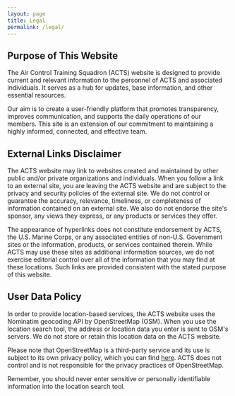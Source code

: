 ```yaml
---
layout: page
title: Legal
permalink: /legal/
---
```


## Purpose of This Website

The Air Control Training Squadron (ACTS) website is designed to provide current and relevant information to the personnel of ACTS and associated individuals. It serves as a hub for updates, base information, and other essential resources. 

Our aim is to create a user-friendly platform that promotes transparency, improves communication, and supports the daily operations of our members. This site is an extension of our commitment to maintaining a highly informed, connected, and effective team.

## External Links Disclaimer

The ACTS website may link to websites created and maintained by other public and/or private organizations and individuals. When you follow a link to an external site, you are leaving the ACTS website and are subject to the privacy and security policies of the external site. We do not control or guarantee the accuracy, relevance, timeliness, or completeness of information contained on an external site. We also do not endorse the site's sponsor, any views they express, or any products or services they offer.

The appearance of hyperlinks does not constitute endorsement by ACTS, the U.S. Marine Corps, or any associated entities of non-U.S. Government sites or the information, products, or services contained therein. While ACTS may use these sites as additional information sources, we do not exercise editorial control over all of the information that you may find at these locations. Such links are provided consistent with the stated purpose of this website.

## User Data Policy

In order to provide location-based services, the ACTS website uses the Nominatim geocoding API by OpenStreetMap (OSM). When you use the location search tool, the address or location data you enter is sent to OSM's servers. We do not store or retain this location data on the ACTS website.

Please note that OpenStreetMap is a third-party service and its use is subject to its own privacy policy, which you can find <a href="https://wiki.osmfoundation.org/wiki/Privacy_Policy" target="_blank">here</a>. ACTS does not control and is not responsible for the privacy practices of OpenStreetMap.

Remember, you should never enter sensitive or personally identifiable information into the location search tool.